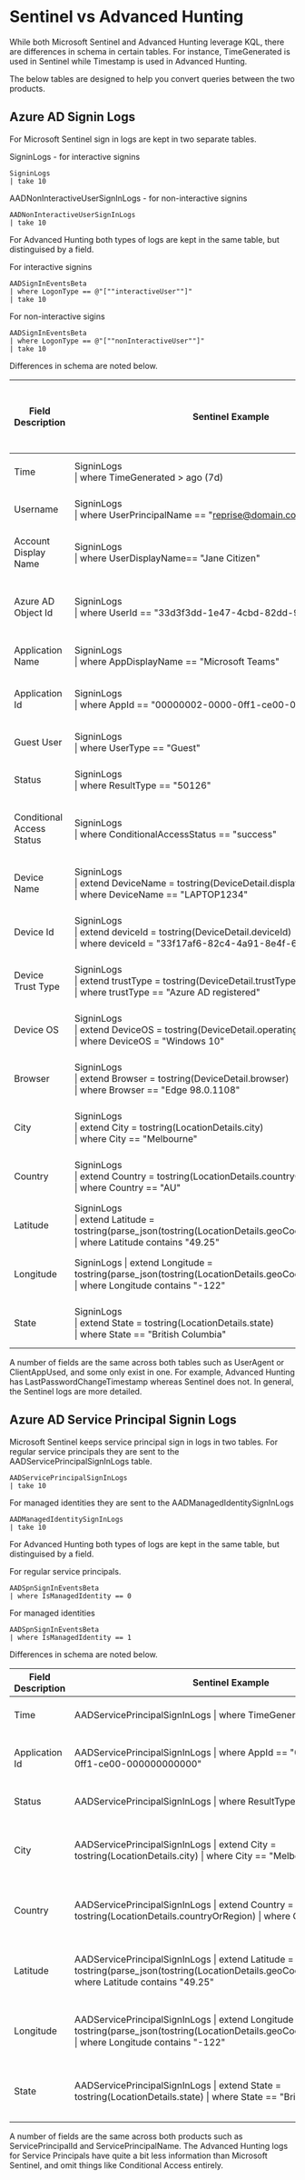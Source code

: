 # Sentinel vs Advanced Hunting

While both Microsoft Sentinel and Advanced Hunting leverage KQL, there are differences in schema in certain tables. For instance, TimeGenerated is used in Sentinel while Timestamp is used in Advanced Hunting.

The below tables are designed to help you convert queries between the two products.

## Azure AD Signin Logs

For Microsoft Sentinel sign in logs are kept in two separate tables.

SigninLogs - for interactive signins

```kql
SigninLogs
| take 10
```

AADNonInteractiveUserSignInLogs - for non-interactive signins

```kql
AADNonInteractiveUserSignInLogs
| take 10
```

For Advanced Hunting both types of logs are kept in the same table, but distinguised by a field.

For interactive signins

```kql
AADSignInEventsBeta
| where LogonType == @"[""interactiveUser""]"
| take 10
```

For non-interactive sigins

```kql
AADSignInEventsBeta
| where LogonType == @"[""nonInteractiveUser""]"
| take 10
```

Differences in schema are noted below.

| Field Description | Sentinel Example | &nbsp; &nbsp; &nbsp; &nbsp; &nbsp; &nbsp; &nbsp; &nbsp; &nbsp; &nbsp; &nbsp; &nbsp; &nbsp; &nbsp; &nbsp;&nbsp; &nbsp; &nbsp; &nbsp; &nbsp; &nbsp;&nbsp; &nbsp; &nbsp; &nbsp; &nbsp; &nbsp; &nbsp; &nbsp; &nbsp; &nbsp; &nbsp; &nbsp; &nbsp; &nbsp; &nbsp;&nbsp; &nbsp; &nbsp; &nbsp; &nbsp; &nbsp;&nbsp; &nbsp; &nbsp; &nbsp; &nbsp; &nbsp; &nbsp; &nbsp; &nbsp; &nbsp; &nbsp;  &nbsp; &nbsp;Advanced Hunting Example  &nbsp; &nbsp;&nbsp; &nbsp; &nbsp; &nbsp; &nbsp; &nbsp;&nbsp; &nbsp; &nbsp; &nbsp; &nbsp; &nbsp; &nbsp; &nbsp; &nbsp; &nbsp; &nbsp; &nbsp; &nbsp; &nbsp; &nbsp;&nbsp; &nbsp; &nbsp; &nbsp; &nbsp; &nbsp;&nbsp; &nbsp; &nbsp; &nbsp; &nbsp; &nbsp; &nbsp; &nbsp; &nbsp; &nbsp; &nbsp; &nbsp; &nbsp; &nbsp; &nbsp;&nbsp; &nbsp; &nbsp; &nbsp; &nbsp; &nbsp;  | Notes |
| -------------   | ---------- | --------------------------------------------------------------------------------------------------------------------------------| ----- |
| Time  | SigninLogs <br />\| where TimeGenerated > ago (7d)| AADSignInEventsBeta <br />\| where Timestamp > ago(7d) | TimeGenerated becomes Timestamp
| Username  | SigninLogs <br />\| where UserPrincipalName == "reprise@domain.com"  | AADSignInEventsBeta <br />\| where AccountUpn == "reprise99@domain.com" | UserPrincipalName becomes AccountUpn |
| Account Display Name | SigninLogs <br />\| where UserDisplayName== "Jane Citizen" | AADSignInEventsBeta <br />\| where AccountDisplayName == "Jane Citizen" | UserDisplayName becomes AccountDisplayName
| Azure AD Object Id | SigninLogs <br />\| where UserId == "33d3f3dd-1e47-4cbd-82dd-93e17e0107f2" | AADSignInEventsBeta <br />\| where AccountObjectId == "33d3f3dd-1e47-4cbd-82dd-93e17e0107f2" | UserId becomes AccountObjectId
| Application Name | SigninLogs <br />\| where AppDisplayName == "Microsoft Teams" | AADSignInEventsBeta <br />\| where Application == "Microsoft Teams" | AppDisplayName becomes Application
| Application Id | SigninLogs <br />\| where AppId == "00000002-0000-0ff1-ce00-000000000000" | AADSignInEventsBeta <br />\| where ApplicationId == "00000002-0000-0ff1-ce00-000000000000" | AppId becomes ApplicationId
| Guest User | SigninLogs <br />\| where UserType == "Guest" | AADSignInEventsBeta <br />\| where IsGuestUser == "1" | UserType = guest becomes IsGuestUser = 1
| Status | SigninLogs <br />\| where ResultType == "50126" | AADSignInEventsBeta <br />\| where ErrorCode == "50126" | ResultType becomes ErrorCode
| Conditional Access Status | SigninLogs <br />\| where ConditionalAccessStatus == "success" | AADSignInEventsBeta <br />\| where ConditionalAccessStatus == "0" | Sentinel uses strings vs advanced hunting numbers. success = 0, failure = 1, notApplied = 2
| Device Name | SigninLogs <br />\| extend DeviceName = tostring(DeviceDetail.displayName) <br />\| where DeviceName == "LAPTOP1234" | ADSignInEventsBeta <br />\| where DeviceName == "LAPTOP1234" | Sentinel keeps device name in a nested field and has to be extracted first
| Device Id | SigninLogs <br />\| extend deviceId = tostring(DeviceDetail.deviceId) <br />\| where deviceId = "33f17af6-82c4-4a91-8e4f-6b5ba417efbf" | AADSignInEventsBeta <br />\| where AadDeviceId == "33f17af6-82c4-4a91-8e4f-6b5ba417efbf" | Sentinel keeps device id in a nested field and has to be extracted first
Device Trust Type | SigninLogs <br />\| extend trustType = tostring(DeviceDetail.trustType) <br />\| where trustType == "Azure AD registered" | AADSignInEventsBeta <br />\| where DeviceTrustType == "Azure AD registered" | Sentinel keeps trust type in a nested field and has to be extracted first
| Device OS | SigninLogs <br />\| extend DeviceOS = tostring(DeviceDetail.operatingSystem) <br />\| where DeviceOS = "Windows 10" | AADSignInEventsBeta <br />\| where OSPlatform == "Windows 10" | Sentinel keeps OS in a nested field and has to be extracted first
| Browser | SigninLogs <br />\| extend Browser = tostring(DeviceDetail.browser) <br />\| where Browser == "Edge 98.0.1108" | AADSignInEventsBeta <br />\| where Browser == "Edge 98.0.1108" | Sentinel keeps browser in a nested field and has to be extracted first
| City | SigninLogs <br />\| extend City = tostring(LocationDetails.city) <br />\| where City == "Melbourne" | AADSignInEventsBeta <br />\| where City == "Melbourne" | Sentinel keeps City in a nested field and has to be extracted first
| Country | SigninLogs <br />\| extend Country = tostring(LocationDetails.countryOrRegion) <br />\| where Country == "AU" | AADSignInEventsBeta <br />\| where Country == "AU" | Sentinel keeps Country in a nested field and has to be extracted first
| Latitude | SigninLogs <br />\| extend Latitude = tostring(parse_json(tostring(LocationDetails.geoCoordinates)).latitude) <br />\| where Latitude contains "49.25" | AADSignInEventsBeta <br /> \| where Latitude contains "49.25" | Sentinel keeps Latitude in a nested field and has to be extracted first
| Longitude | SigninLogs \| extend Longitude = tostring(parse_json(tostring(LocationDetails.geoCoordinates)).longitude) <br />\| where Longitude contains "-122" | AADSignInEventsBeta <br />\| where Longitude contains "-122" | Sentinel keeps Longitude in a nested field and has to be extracted first
| State |SigninLogs <br />\| extend State = tostring(LocationDetails.state) <br />\| where State == "British Columbia" | AADSignInEventsBeta <br />\| where State == "British Columbia" | Sentinel keeps State in a nested field and has to be extracted first

A number of fields are the same across both tables such as UserAgent or ClientAppUsed, and some only exist in one. For example, Advanced Hunting has LastPasswordChangeTimestamp whereas Sentinel does not. In general, the Sentinel logs are more detailed.

## Azure AD Service Principal Signin Logs

Microsoft Sentinel keeps service principal sign in logs in two tables. For regular service principals they are sent to the AADServicePrincipalSignInLogs table.

```kql
AADServicePrincipalSignInLogs
| take 10
```

For managed identities they are sent to the AADManagedIdentitySignInLogs

```kql
AADManagedIdentitySignInLogs
| take 10
```

For Advanced Hunting both types of logs are kept in the same table, but distinguised by a field.

For regular service principals.

```kql
AADSpnSignInEventsBeta
| where IsManagedIdentity == 0
```

For managed identities

```kql
AADSpnSignInEventsBeta
| where IsManagedIdentity == 1
```

Differences in schema are noted below.

| Field Description | Sentinel Example | Advanced Hunting Example | Notes |
| -------------   | ---------- | -----------| --- |
| Time  | AADServicePrincipalSignInLogs \| where TimeGenerated > ago (7d)| AADSpnSignInEventsBeta \| where Timestamp > ago(7d) | TimeGenerated becomes Timestamp
| Application Id | AADServicePrincipalSignInLogs \| where AppId == "00000002-0000-0ff1-ce00-000000000000" | AADSpnSignInEventsBeta \| where ApplicationId == "00000002-0000-0ff1-ce00-000000000000" | AppId becomes ApplicationId
| Status | AADServicePrincipalSignInLogs \| where ResultType == "7000215" | AADSpnSignInEventsBeta \| where ErrorCode == "7000215" | ResultType becomes ErrorCode
| City | AADServicePrincipalSignInLogs \| extend City = tostring(LocationDetails.city) \| where City == "Melbourne" | AADSpnSignInEventsBeta \| where City == "Melbourne" | Sentinel keeps City in a nested field and has to be extracted first
| Country | AADServicePrincipalSignInLogs \| extend Country = tostring(LocationDetails.countryOrRegion) \| where Country == "AU" | AADSpnSignInEventsBeta \| where Country == "AU" | Sentinel keeps Country in a nested field and has to be extracted first
| Latitude | AADServicePrincipalSignInLogs \| extend Latitude = tostring(parse_json(tostring(LocationDetails.geoCoordinates)).latitude) \| where Latitude contains "49.25" | AADSpnSignInEventsBeta \| where Latitude contains "49.25" | Sentinel keeps Latitude in a nested field and has to be extracted first
| Longitude | AADServicePrincipalSignInLogs \| extend Longitude = tostring(parse_json(tostring(LocationDetails.geoCoordinates)).longitude) \| where Longitude contains "-122" | AADSpnSignInEventsBeta \| where Longitude contains "-122" | Sentinel keeps Longitude in a nested field and has to be extracted first
| State |AADServicePrincipalSignInLogs \| extend State = tostring(LocationDetails.state) \| where State == "British Columbia" | AADSpnSignInEventsBeta \| where State == "British Columbia" | Sentinel keeps State in a nested field and has to be extracted first

A number of fields are the same across both products such as ServicePrincipalId and ServicePrincipalName. The Advanced Hunting logs for Service Principals have quite a bit less information than Microsoft Sentinel, and omit things like Conditional Access entirely.